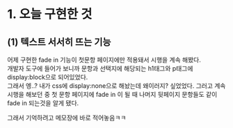 # 1. 오늘 구현한 것
## (1) 텍스트 서서히 뜨는 기능
어제 구현한 fade in 기능이 첫문항 페이지에만 적용돼서 시행을 계속 해봤다.<br>
개발자 도구에 들어가 보니까 문항과 선택지에 해당되는 h1태그와 p태그에 display:block으로 되어있었다. <br>
그래서 엥..? 내가 css에 display:none으로 해놨는데 왜이러지? 싶었었다. 
그러고 계속 시행을 해보던 중 첫 문항 페이지에 fade in 이 될 때 나머지 뒷페이지 문항들도 같이 fade in 되는것을 알게 됐다.

그래서 기억하려고 메모장에 바로 적어놓음ㅋㅋ
